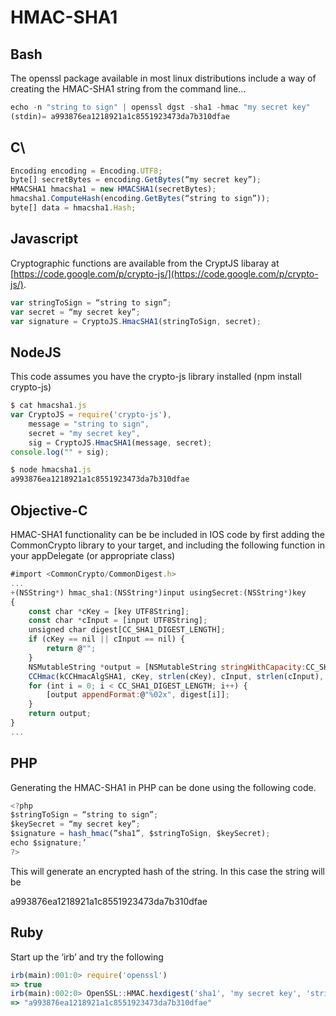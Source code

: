 # HMAC-SHA1

## Bash

The openssl package available in most linux distributions include a way of creating the HMAC-SHA1 string from the command line…

```javascript
echo -n "string to sign" | openssl dgst -sha1 -hmac "my secret key"
(stdin)= a993876ea1218921a1c8551923473da7b310dfae
```

## C\

```javascript
Encoding encoding = Encoding.UTF8;
byte[] secretBytes = encoding.GetBytes(“my secret key”);
HMACSHA1 hmacsha1 = new HMACSHA1(secretBytes);
hmacsha1.ComputeHash(encoding.GetBytes(“string to sign”));
byte[] data = hmacsha1.Hash;
```

## Javascript

Cryptographic functions are available from the CryptJS libaray at [https://code.google.com/p/crypto-js/](https://code.google.com/p/crypto-js/).

```javascript
var stringToSign = “string to sign”;
var secret = “my secret key”;
var signature = CryptoJS.HmacSHA1(stringToSign, secret);
```

## NodeJS

This code assumes you have the crypto-js library installed \(npm install crypto-js\)

```javascript
$ cat hmacsha1.js 
var CryptoJS = require('crypto-js'),
    message = "string to sign",
    secret = "my secret key",
    sig = CryptoJS.HmacSHA1(message, secret);
console.log("" + sig);

$ node hmacsha1.js 
a993876ea1218921a1c8551923473da7b310dfae
```

## Objective-C

HMAC-SHA1 functionality can be be included in IOS code by first adding the CommonCrypto library to your target, and including the following function in your appDelegate \(or appropriate class\)

```javascript
#import <CommonCrypto/CommonDigest.h>
...
+(NSString*) hmac_sha1:(NSString*)input usingSecret:(NSString*)key
{
    const char *cKey = [key UTF8String];
    const char *cInput = [input UTF8String];
    unsigned char digest[CC_SHA1_DIGEST_LENGTH];
    if (cKey == nil || cInput == nil) {
        return @"";
    }
    NSMutableString *output = [NSMutableString stringWithCapacity:CC_SHA1_DIGEST_LENGTH * 2];
    CCHmac(kCCHmacAlgSHA1, cKey, strlen(cKey), cInput, strlen(cInput), digest);
    for (int i = 0; i < CC_SHA1_DIGEST_LENGTH; i++) {
        [output appendFormat:@"%02x", digest[i]];
    }
    return output;
}
...
```

## PHP

Generating the HMAC-SHA1 in PHP can be done using the following code.

```javascript
<?php 
$stringToSign = “string to sign”;
$keySecret = “my secret key”;
$signature = hash_hmac(”sha1”, $stringToSign, $keySecret);
echo $signature;’
?>
```

This will generate an encrypted hash of the string. In this case the string will be

a993876ea1218921a1c8551923473da7b310dfae

## Ruby

Start up the ‘irb’ and try the following

```javascript
irb(main):001:0> require('openssl')
=> true
irb(main):002:0> OpenSSL::HMAC.hexdigest('sha1', 'my secret key', 'string to sign')
=> "a993876ea1218921a1c8551923473da7b310dfae"
```

